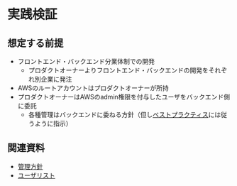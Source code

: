 # 実践検証

## 想定する前提

- フロントエンド・バックエンド分業体制での開発
  - プロダクトオーナーよりフロントエンド・バックエンドの開発をそれぞれ別企業に発注
- AWSのルートアカウントはプロダクトオーナーが所持
- プロダクトオーナーはAWSのadmin権限を付与したユーザをバックエンド側に委託
  - 各種管理はバックエンドに委ねる方針（但し[ベストプラクティス](https://docs.aws.amazon.com/ja_jp/IAM/latest/UserGuide/best-practices.html)には従うように指示）

## 関連資料

- [管理方針](https://github.com/YoshitoYanagihara/AWSIAMDocuments/blob/main/Practice/Policy.md)
- [ユーザリスト](https://github.com/YoshitoYanagihara/AWSIAMDocuments/blob/main/Practice/Users.md)
